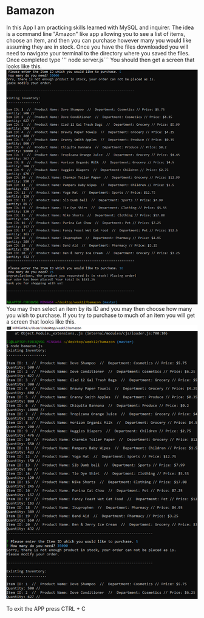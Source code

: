 # Bamazon
In this App I am practicing skills learned with MySQL and inquirer. The idea is a command line "Amazon" like app allowing you to see a list of items, choose an item, and then you can purchase however many you would like assuming they are in stock.
Once you have the files downloaded you will need to navigate your terminal to the directory where you saved the files.
Once completed type ''' node server.js```
You should then get a screen that looks like this.
<img src="images/purchase.png" alt="purchasescreenshot">
You may then select an item by its ID and you may then choose how many you wish to purchase.
If you try to purchase to much of an item you will get a screen that looks like this.
<img src="images/notenoughstock.png" alt="Greedyscreenshot">

To exit the APP press CTRL + C

